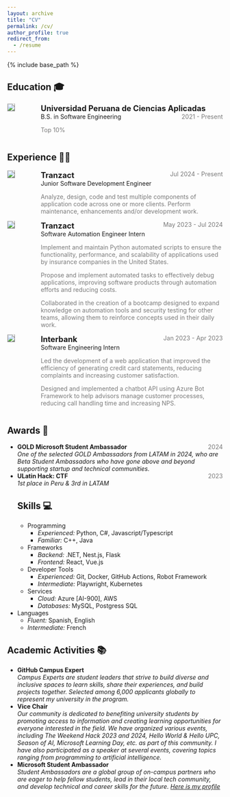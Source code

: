 ```yaml
---
layout: archive
title: "CV"
permalink: /cv/
author_profile: true
redirect_from:
  - /resume
---
```


{% include base_path %}

<!-- based from https://emiliendupont.github.io/resume/  -->

## Education 🎓

<!-- BSc -->
<div style="display:flex;">

  <div style="flex:0.5; padding-right:5%">
    <img src="{{ site.url }}/images/resume/upc.png" style="align:left; border: 1px solid #d3d3d3; border-style: outset;">
  </div>

  <div style="flex:4;">
    <p style="margin:0px">
      <b style="font-size: 130%;">Universidad Peruana de Ciencias Aplicadas</b>
      <span style="float:right; color:#7a7a7a;">2021 - Present</span>
    </p>
    B.S. in Software Engineering<br>
    <p style="color:#7a7a7a">
      Top 10%
    </p>
  </div>

</div>


## Experience 👨‍💼

<!-- Tranzact-->
<div style="display:flex;">

  <div style="flex:0.5; padding-right:5%">
    <img src="{{ site.url }}/images/resume/tranzact.png" style="align:left; border: 1px solid #d3d3d3; border-style: outset;">
  </div>

  <div style="flex:4;">
    <p style="margin:0px">
      <b style="font-size: 130%;">Tranzact</b>
      <span style="float:right; color:#7a7a7a;">Jul 2024 - Present </span>
    </p>
    Junior Software Development Engineer<br>
    <p style="color:#7a7a7a">
      Analyze, design, code and test multiple components of application code across one or more clients. Perform maintenance, enhancements and/or development work.
    </p>
  </div>
</div>

<!-- Tranzact Internship-->
<div style="display:flex;">

  <div style="flex:0.5; padding-right:5%">
    <img src="{{ site.url }}/images/resume/tranzact.png" style="align:left; border: 1px solid #d3d3d3; border-style: outset;">
  </div>

  <div style="flex:4;">
    <p style="margin:0px">
      <b style="font-size: 130%;">Tranzact</b>
      <span style="float:right; color:#7a7a7a;">May 2023 - Jul 2024 </span>
    </p>
    Software Automation Engineer Intern<br>
    <p style="color:#7a7a7a">
      Implement and maintain Python automated scripts to ensure the functionality, performance, and scalability 
of applications used by insurance companies in the United States. 
    </p>
    <p style="color:#7a7a7a">
       Propose and implement automated tasks to effectively debug applications, improving software products 
through automation efforts and reducing costs.  
    </p>
    <p style="color:#7a7a7a">
       Collaborated in the creation of a bootcamp designed to expand knowledge on automation tools and security testing for 
other teams, allowing them to reinforce concepts used in their daily work. 
    </p>
  </div>
</div>


<!-- Interbank internship-->
<div style="display:flex;">

  <div style="flex:0.5; padding-right:5%">
    <img src="{{ site.url }}/images/resume/interbank.png" style="align:left; border: 1px solid #d3d3d3; border-style: outset;">
  </div>

  <div style="flex:4;">
    <p style="margin:0px">
      <b style="font-size: 130%;">Interbank</b>
      <span style="float:right; color:#7a7a7a;">Jan 2023 - Apr 2023</span>
    </p>
    Software Engineering Intern<br>
    <p style="color:#7a7a7a">
      Led the development of a web application that improved the efficiency of generating credit card statements, 
reducing complaints and increasing customer satisfaction. 
    </p>
    <p style="color:#7a7a7a">
      Designed and implemented a chatbot API using Azure Bot Framework to help advisors manage customer processes, 
reducing call handling time and increasing NPS. 
    </p>
  </div>
</div>

## Awards 🌟

<ul>
  <li>
    <b>GOLD Microsoft Student Ambassador</b>
    <span style="float:right; color:#7a7a7a;">2024</span> <br>
    <i>One of the selected GOLD Ambassadors from LATAM in 2024, who are Beta Student Ambassadors who have gone above and beyond supporting startup and technical communities.</i>
  </li>

  <li>
    <b>ULatin Hack: CTF</b>
    <span style="float:right; color:#7a7a7a;">2023</span> <br>
    <i>1st place in Peru & 3rd in LATAM</i>
  </li>

## Skills 💻

<ul>
  <li>
    Programming
    <ul>
      <li>
        <i>Experienced:</i> Python, C#, Javascript/Typescript
      </li>
      <li>
        <i>Familiar:</i> C++, Java
      </li>
    </ul>
  </li>

  <li>
    Frameworks
    <ul>
      <li>
        <i>Backend:</i> .NET, Nest.js, Flask
      </li>
      <li>
        <i>Frontend:</i> React, Vue.js
      </li>
    </ul>
  </li>

  <li>
    Developer Tools
    <ul>
      <li>
        <i>Experienced:</i> Git, Docker, GitHub Actions, Robot Framework
      </li>
      <li>
        <i>Intermediate:</i> Playwright, Kubernetes
      </li>
    </ul>
  </li>

  <li>
    Services
    <ul>
      <li>
        <i>Cloud:</i> Azure [AI-900], AWS
      </li>
      <li>
        <i>Databases:</i> MySQL, Postgress SQL
      </li>
    </ul>
  </li>
</ul>

  <li>
    Languages
    <ul>
      <li>
        <i>Fluent:</i> Spanish, English
      </li>
      <li>
        <i>Intermediate:</i> French
      </li>
    </ul>
  </li>
</ul>


## Academic Activities 📚
<ul>
  <li>
  <b>GitHub Campus Expert</b><br>
  <i>Campus Experts are student leaders that strive to build diverse and inclusive spaces to learn skills, share their experiences, and build projects together. Selected among 6,000 applicants globally to represent my university in the program.</i>
  </li>
  <li>
  <b>Vice Chair</b><br>
  <i>Our community is dedicated to benefiting university students by promoting access to information and creating learning opportunities for everyone interested in the field. We have organized various events, including The Weekend Hack 2023 and 2024, Hello World & Hello UPC, Season of AI, Microsoft Learning Day, etc. as part of this community. I have also participated as a speaker at several events, covering topics ranging from programming to artificial intelligence. </i>
  </li>
  <li>
  <b>Microsoft Student Ambassador</b><br>
  <i>Student Ambassadors are a global group of on-campus partners who are eager to help fellow students, lead in their local tech community, and develop technical and career skills for the future.
  <a href="https://mvp.microsoft.com/en-US/studentambassadors/profile/d6896e0d-a472-461e-a71a-6ac25c586370">Here is my profile</a> 
  </i>
  </li>
</ul>
